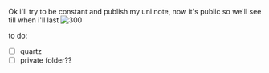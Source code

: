 Ok i'll try to be constant and publish my uni note, now it's public so we'll see till when i'll last
![300](https://github.com/user-attachments/assets/c4abe62c-2b5e-42ff-93da-c9f4e710acff)

to do:
- [ ] quartz
- [ ] private folder??
